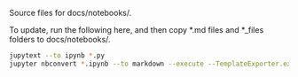 Source files for docs/notebooks/.

To update, run the following here, and then copy *.md files and *_files folders to docs/notebooks/.

```bash
jupytext --to ipynb *.py
jupyter nbconvert *.ipynb --to markdown --execute --TemplateExporter.extra_template_basedirs=../../resources/nbconvert_templates --template=mdoutput
```
